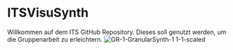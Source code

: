 # ITSVisuSynth

Willkommen auf dem ITS GitHub Repository. Dieses soll genutzt werden, um die
Gruppenarbeit zu erleichtern.
![GR-1-GranularSynth-1 1-1-scaled](https://github.com/Willstoner/ITSVisuSynth/assets/86973602/c6f35c14-966e-4c6d-8cac-610f95c4dffc)
